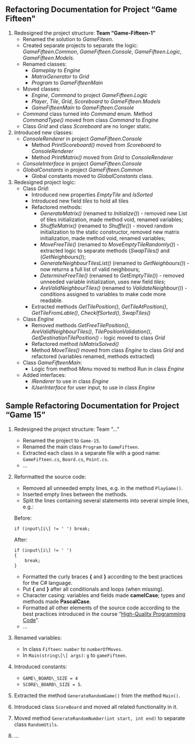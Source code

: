 Refactoring Documentation for Project “Game Fifteen"                                                                                                                          
------------------------------------------------------

1.  Redesigned the project structure: **Team “Game-Fifteen-1”**
	- Renamed the solution to *GameFiteen*.
	- Created separate projects to separate the logic: *GameFifteen.Common*, *GameFifteen.Console*, *GameFifteen.Logic*, *GameFifteen.Models*.
	- Renamed classes: 
		- *Gameplay* to *Engine*
		- *MatrixGenerator* to *Grid*
		- *Program* to *GameFifteenMain*
	- Moved classes:
		-  *Engine*, *Command* to project *GameFifteen.Logic*
		-  *Player*, *Tile*, *Grid*, *Scoreboard* to *GameFifteen.Models*
		-  *GameFifteenMain* to *GameFifteen.Console*
	- *Command* class turned into *Command* enum. Method *CommandType()* moved from class *Command* to *Engine*
	- Class *Grid* and class *Scoreboard* are no longer static.
2.  Introduced new classes:
	- *ConsoleRenderer* in project *GameFifteen.Console*
		- Method *PrintScoreboard()* moved from *Scoreboard* to *ConsoleRenderer*
		- Method *PrintMatrix()* moved from *Grid* to *ConsoleRenderer*
	- *ConsoleInterface* in project *GameFifteen.Console*
	- *GlobalConstants* in project *GameFifteen.Common*	
		- Global constants moved to *GlobalConstants* class.
3.  Redesigned project logic:
	- Class *Grid*:
		- Introduced new properties *EmptyTile* and *IsSorted*
		- Introduced new field *tiles* to hold all tiles
		- Refactored methods:
			- *GenerateMatrix()* (renamed to *Initialize()*) - removed new List of tiles initialization, made method void, renamed variables;
			- *ShuffleMatrix()* (renamed to *Shuffle()*) - moved random initialization to the static constructor, removed new matrix initialization, made method void, renamed variables;
			- *MoveFreeTile()* (renamed to *MoveEmptyTileRandomly()*) - extracted logic to separate methods (*SwapTiles()* and (*GetNeighbours()*); 
			- *GenerateNeighbourTilesList()* (renamed to *GetNeighbours()*) - now returns a full list of valid neighbours; 
			- *DetermineFreeTile()* (renamed to *GetEmptyTile()*) - removed unneeded variable initialization, uses new field *tiles*; 
			- *AreValidNeighbourTiles()* (renamed to *ValidateNeighbour()*) - conditions assigned to variables to make code more readable.
		- Extracted methods *GetTilePosition()*, *GetTileAtPosition()*, *GetTileFromLable()*, *CheckIfSorted()*, *SwapTiles()*			
	- Class *Engine*
		- Removed methods *GetFreeTilePosition()*, *AreValidNeighbourTiles()*, *TilePositionValidation()*, *GetDestinationTilePosition()* - logic moved to class *Grid*
		- Refactored method *IsMatrixSolved()*
		- Method *MoveTiles()* moved from class *Engine* to class *Grid* and refactored (variables renamed, methods extracted)
	- Class *GameFifteenMain*:
		- Logic from method *Menu* moved to method Run in class *Engine*
	- Added interfaces:
		- *IRenderer* to use in class *Engine*
		- *IUserInterface* for user input, to use in class *Engine*
		
		
Sample Refactoring Documentation for Project “Game 15”                                                                                                                          
------------------------------------------------------

1.  Redesigned the project structure: Team “…”
	-   Renamed the project to `Game-15`.
	-   Renamed the main class `Program` to `GameFifteen`.
	-   Extracted each class in a separate file with a good name: `GameFifteen.cs`, `Board.cs`, `Point.cs`.
	-   …
2.  Reformatted the source code:
	-   Removed all unneeded empty lines, e.g. in the method `PlayGame()`.
	-   Inserted empty lines between the methods.
	-   Split the lines containing several statements into several simple lines, e.g.:
	
	Before:
	
		if (input\[i\] != ' ') break;
		
	After:

		if (input\[i\] != ' ')
		{
			break;
		}
	
	-   Formatted the curly braces **{** and **}** according to the best practices for the C\# language.
	-   Put **{** and **}** after all conditionals and loops (when missing).
	-   Character casing: variables and fields made **camelCase**; types and methods made **PascalCase**.
	-   Formatted all other elements of the source code according to the best practices introduced in the course “[High-Quality Programming Code](http://telerikacademy.com/Courses/Courses/Details/244)”.
	-   …
3.  Renamed variables:
	-   In class `Fifteen`: `number` to `numberOfMoves`.
	-   In `Main(string\[\] args)`: `g` to `gameFifteen`.
4.  Introduced constants:
	-   `GAME\_BOARD\_SIZE = 4`
	-   `SCORE\_BOARD\_SIZE = 5`. 
5.  Extracted the method `GenerateRandomGame()` from the method `Main()`.
6.  Introduced class `ScoreBoard` and moved all related functionality in it.
7.  Moved method `GenerateRandomNumber(int start, int end)` to separate class `RandomUtils`.
8.  …